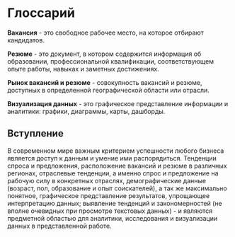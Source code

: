 # Глоссарий

**Вакансия** - это свободное рабочее место, на которое отбирают кандидатов.

**Резюме** - это документ, в котором содержится информация об образовании, профессиональной квалификации, 
соответствующем опыте работы, навыках и заметных достижениях.

**Рынок вакансий и резюме** - совокупность вакансий и резюме, доступных в определенной географической области или отрасли.

**Визуализация данных** - это графическое представление информации и аналитики: графики, диаграммы, карты, дашборды. 

## Вступление

В современном мире важным критерием успешности любого бизнеса является доступ к данным и умение ими распорядиться. 
Тенденции спроса и предложения, расположение вакансий и резюме в различных регионах, отраслевые тенденции, а именно
 спрос и предложение на рабочую силу в конкретных отраслях, демографические данные (возраст, пол, образование и 
 опыт соискателей), а так же максимально понятное, графическое представление результатов, 
 упрощающее интерпретацию данных; выявление тенденций  и закономерностей (не вполне очевидных при просмотре текстовых 
 данных)  - и являются предметной областью для аналитики, исследования и визуализации данных в представленной работе.
